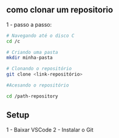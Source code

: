 ## como clonar um repositorio


1 - passo a passo:

```bash
# Navegando até o disco C
cd /c

# Criando uma pasta
mkdir minha-pasta 

# Clonando o repositório
git clone <link-repositório>

#Acesando o repositório

cd /path-repository
```


## Setup

1 - Baixar VSCode
2 - Instalar o Git